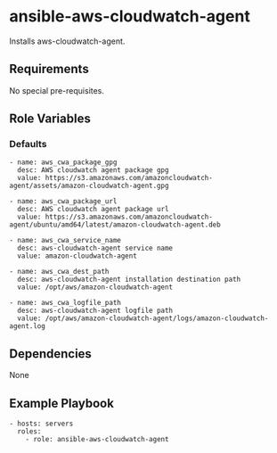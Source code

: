 # ansible-aws-cloudwatch-agent

Installs aws-cloudwatch-agent.

## Requirements ##

No special pre-requisites.

## Role Variables ##

### Defaults ###

    - name: aws_cwa_package_gpg
      desc: AWS cloudwatch agent package gpg
      value: https://s3.amazonaws.com/amazoncloudwatch-agent/assets/amazon-cloudwatch-agent.gpg

    - name: aws_cwa_package_url
      desc: AWS cloudwatch agent package url
      value: https://s3.amazonaws.com/amazoncloudwatch-agent/ubuntu/amd64/latest/amazon-cloudwatch-agent.deb
    
    - name: aws_cwa_service_name
      desc: aws-cloudwatch-agent service name
      value: amazon-cloudwatch-agent
    
    - name: aws_cwa_dest_path
      desc: aws-cloudwatch-agent installation destination path
      value: /opt/aws/amazon-cloudwatch-agent

    - name: aws_cwa_logfile_path
      desc: aws-cloudwatch-agent logfile path
      value: /opt/aws/amazon-cloudwatch-agent/logs/amazon-cloudwatch-agent.log

## Dependencies ##

None

## Example Playbook ##

    - hosts: servers
      roles:
        - role: ansible-aws-cloudwatch-agent

